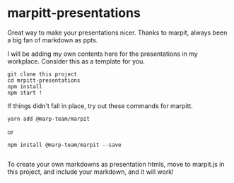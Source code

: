 # marpitt-presentations

Great way to make your presentations nicer. 
Thanks to marpit, always been a big fan of markdown as ppts.

I will be adding my own contents here for the presentations in my workplace. 
Consider this as a template for you.

```
git clone this project
cd mrpitt-presentations
npm install
npm start !

```

If things didn't fall in place, try out these commands for marpitt.

```
yarn add @marp-team/marpit

```

or

```
npm install @marp-team/marpit --save


```

To create your own markdowns as presentation htmls, move to marpit.js in this project, and include your markdown, and it will work!
